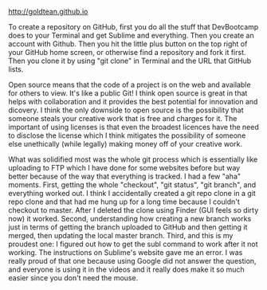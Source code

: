 http://goldtean.github.io

To create a repository on GitHub, first you do all the stuff that DevBootcamp does to your Terminal and get Sublime and everything. Then you create an account with Github. Then you hit the little plus button on the top right of your GitHub home screen, or otherwise find a repository and fork it first. Then you clone it by using "git clone" in Terminal and the URL that GitHub lists.

Open source means that the code of a project is on the web and available for others to view. It's like a public Git! I think open source is great in that helps with collaboration and it provides the best potential for innovation and dicovery.  I think the only downside to open source is the possibility that someone steals your creative work that is free and charges for it. The important of using licenses is that even the broadest licences have the need to disclose the license which I think mitigates the possibility of someone else unethically (while legally) making money off of your creative work.

What was solidified most was the whole git process which is essentially like uploading to FTP which I have done for some websites before but way better because of the way that everything is tracked. I had a few "aha" moments. First, getting the whole "checkout", "git status", "git branch", and everything worked out. I think I accidentally created a git repo clone in a git repo clone and that had me hung up for a long time because I couldn't checkout to master. After I deleted the clone using Finder (GUI feels so dirty now) it worked. Second, understanding how creating a new branch works just in terms of getting the branch uploaded to GitHub and then getting it merged, then updating the local master branch. Third, and this is my proudest one: I figured out how to get the subl command to work after it not working. The instructions on Sublime's website gave me an error. I was really proud of that one because using Google did not answer the question, and everyone is using it in the videos and it really does make it so much easier since you don't need the mouse.

